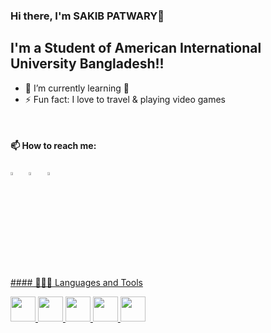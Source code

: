 ### Hi there, I'm SAKIB PATWARY👋 

## I'm a Student of American International University Bangladesh!!

- 🌱 I’m currently learning 🤣
- ⚡ Fun fact: I love to travel & playing video games

</br>

#### 📫 How to reach me:
  
[<img src="https://img.icons8.com/color/48/000000/linkedin.png" width="3.5%"/>](https://www.linkedin.com/in/sakib-patwary-11511217b/)  &nbsp; 
[<img src="https://img.icons8.com/fluent/48/000000/facebook-new.png" width="3.5%"/>](https://www.facebook.com/sakkurian)  &nbsp; 
<a href="shakibpatwary001@gmail.com"> <img src="https://img.icons8.com/fluent/48/000000/gmail.png" width="3.5%"/>

</br>
#### 👨🏻‍💻 Languages and Tools <br />

  <code><img height="40" src="https://cdn.jsdelivr.net/gh/devicons/devicon/icons/javascript/javascript-original.svg"></code>
  <code><img height="40" src="https://cdn.jsdelivr.net/gh/devicons/devicon/icons/html5/html5-original.svg"></code>
  <code><img height="40" src="https://cdn.jsdelivr.net/gh/devicons/devicon/icons/css3/css3-original.svg"></code>
  <code><img height="40" src="https://cdn.jsdelivr.net/gh/devicons/devicon/icons/cplusplus/cplusplus-original.svg"></code>
  <code><img height="40" src="https://cdn.jsdelivr.net/gh/devicons/devicon/icons/nodejs/nodejs-original.svg"></code>
